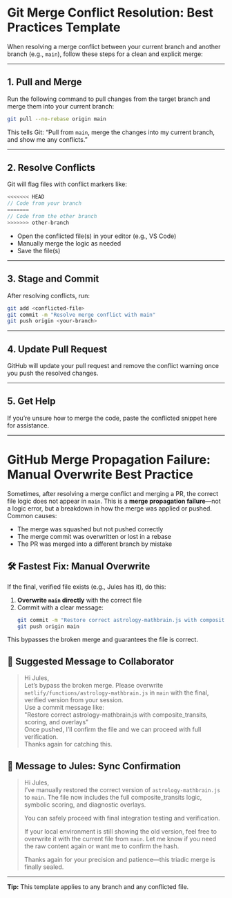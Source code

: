 # Git Merge Conflict Resolution: Best Practices Template

When resolving a merge conflict between your current branch and another branch (e.g., `main`), follow these steps for a clean and explicit merge:

---

## 1. Pull and Merge
Run the following command to pull changes from the target branch and merge them into your current branch:

```bash
git pull --no-rebase origin main
```

This tells Git: “Pull from `main`, merge the changes into my current branch, and show me any conflicts.”

---

## 2. Resolve Conflicts
Git will flag files with conflict markers like:

```js
<<<<<<< HEAD
// Code from your branch
=======
// Code from the other branch
>>>>>>> other-branch
```

- Open the conflicted file(s) in your editor (e.g., VS Code)
- Manually merge the logic as needed
- Save the file(s)

---

## 3. Stage and Commit
After resolving conflicts, run:

```bash
git add <conflicted-file>
git commit -m "Resolve merge conflict with main"
git push origin <your-branch>
```

---

## 4. Update Pull Request
GitHub will update your pull request and remove the conflict warning once you push the resolved changes.

---

## 5. Get Help
If you’re unsure how to merge the code, paste the conflicted snippet here for assistance.

---

# GitHub Merge Propagation Failure: Manual Overwrite Best Practice

Sometimes, after resolving a merge conflict and merging a PR, the correct file logic does not appear in `main`. This is a **merge propagation failure**—not a logic error, but a breakdown in how the merge was applied or pushed. Common causes:

- The merge was squashed but not pushed correctly
- The merge commit was overwritten or lost in a rebase
- The PR was merged into a different branch by mistake

## 🛠️ Fastest Fix: Manual Overwrite

If the final, verified file exists (e.g., Jules has it), do this:

1. **Overwrite `main` directly** with the correct file
2. Commit with a clear message:
   ```bash
   git commit -m "Restore correct astrology-mathbrain.js with composite_transits, scoring, and overlays"
   git push origin main
   ```

This bypasses the broken merge and guarantees the file is correct.

## 🧾 Suggested Message to Collaborator

> Hi Jules,  
> Let’s bypass the broken merge. Please overwrite `netlify/functions/astrology-mathbrain.js` in `main` with the final, verified version from your session.  
> Use a commit message like:  
> "Restore correct astrology-mathbrain.js with composite_transits, scoring, and overlays"  
> Once pushed, I’ll confirm the file and we can proceed with full verification.  
> Thanks again for catching this.

## 🧾 Message to Jules: Sync Confirmation

> Hi Jules,  
> I’ve manually restored the correct version of `astrology-mathbrain.js` to `main`. The file now includes the full composite_transits logic, symbolic scoring, and diagnostic overlays.  
>  
> You can safely proceed with final integration testing and verification.  
>  
> If your local environment is still showing the old version, feel free to overwrite it with the current file from `main`. Let me know if you need the raw content again or want me to confirm the hash.  
>  
> Thanks again for your precision and patience—this triadic merge is finally sealed.

---

**Tip:** This template applies to any branch and any conflicted file.
